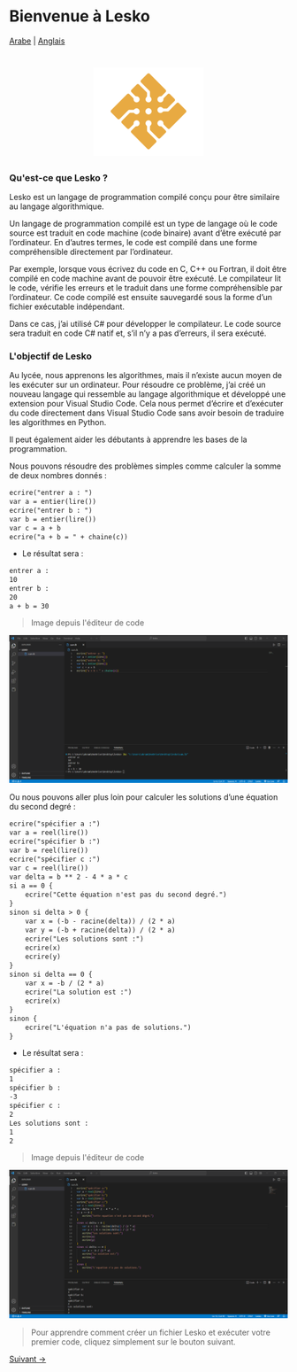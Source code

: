 # Bienvenue à Lesko

[Arabe](https://github.com/Mohamed-Akram-Hl/docs/blob/main/0.%20Intro/Arabic%20Introduction.md) |
[Anglais](https://github.com/Mohamed-Akram-Hl/docs/blob/main/0.%20Intro/English%20Introduction.md)

<h1 align="center">  
  <img src="https://github.com/Mohamed-Akram-Hl/docs/blob/main/assets/Logo.png?raw=true" width="200px"/>  
</h1>  

### Qu'est-ce que Lesko ?  

Lesko est un langage de programmation compilé conçu pour être similaire au langage algorithmique.  

Un langage de programmation compilé est un type de langage où le code source est traduit en code machine (code binaire) avant d’être exécuté par l’ordinateur. En d’autres termes, le code est compilé dans une forme compréhensible directement par l’ordinateur.  

Par exemple, lorsque vous écrivez du code en C, C++ ou Fortran, il doit être compilé en code machine avant de pouvoir être exécuté. Le compilateur lit le code, vérifie les erreurs et le traduit dans une forme compréhensible par l’ordinateur. Ce code compilé est ensuite sauvegardé sous la forme d’un fichier exécutable indépendant.  

Dans ce cas, j’ai utilisé C# pour développer le compilateur. Le code source sera traduit en code C# natif et, s’il n’y a pas d’erreurs, il sera exécuté.  

### L'objectif de Lesko  

Au lycée, nous apprenons les algorithmes, mais il n’existe aucun moyen de les exécuter sur un ordinateur. Pour résoudre ce problème, j’ai créé un nouveau langage qui ressemble au langage algorithmique et développé une extension pour Visual Studio Code. Cela nous permet d’écrire et d’exécuter du code directement dans Visual Studio Code sans avoir besoin de traduire les algorithmes en Python.  

Il peut également aider les débutants à apprendre les bases de la programmation.  

Nous pouvons résoudre des problèmes simples comme calculer la somme de deux nombres donnés :  

```
ecrire("entrer a : ")  
var a = entier(lire())  
ecrire("entrer b : ")  
var b = entier(lire())  
var c = a + b  
ecrire("a + b = " + chaine(c))  
```  

* Le résultat sera :  

```
entrer a :   
10  
entrer b :  
20  
a + b = 30  
```  

> Image depuis l'éditeur de code  

![sum](https://raw.githubusercontent.com/Mohamed-Akram-Hl/docs/main/assets/Screenshot%202023-02-10%20195930.png)  

Ou nous pouvons aller plus loin pour calculer les solutions d’une équation du second degré :  

```
ecrire("spécifier a :")  
var a = reel(lire())  
ecrire("spécifier b :")  
var b = reel(lire())  
ecrire("spécifier c :")  
var c = reel(lire())  
var delta = b ** 2 - 4 * a * c  
si a == 0 {  
    ecrire("Cette équation n'est pas du second degré.")  
}  
sinon si delta > 0 {  
    var x = (-b - racine(delta)) / (2 * a)  
    var y = (-b + racine(delta)) / (2 * a)  
    ecrire("Les solutions sont :")  
    ecrire(x)  
    ecrire(y)  
}  
sinon si delta == 0 {  
    var x = -b / (2 * a)  
    ecrire("La solution est :")  
    ecrire(x)  
}  
sinon {  
    ecrire("L'équation n'a pas de solutions.")  
}  
```  

* Le résultat sera :  

```
spécifier a :  
1  
spécifier b :  
-3  
spécifier c :  
2  
Les solutions sont :  
1  
2  
```  

> Image depuis l'éditeur de code  

![quad](https://raw.githubusercontent.com/Mohamed-Akram-Hl/docs/main/assets/Screenshot%202023-02-10%20200951.png)  

> Pour apprendre comment créer un fichier Lesko et exécuter votre premier code, cliquez simplement sur le bouton suivant.  

[Suivant ->](https://github.com/Mohamed-Akram-Hl/Lesko/blob/master/docs/1.%20Installation%20and%20Setup/Installation%20and%20Setup.md)
